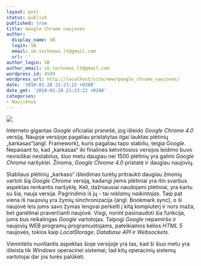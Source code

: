 ```yaml
---
layout: post
status: publish
published: true
title: Google Chrome naujovės
author:
  display_name: SB
  login: SB
  email: sb.technews.lt@gmail.com
  url: ''
author_login: SB
author_email: sb.technews.lt@gmail.com
wordpress_id: 4549
wordpress_url: http://localhost/site/new/google_chrome_naujoves/
date: '2010-01-28 21:23:22 +0200'
date_gmt: '2010-01-28 21:23:22 +0200'
categories:
- Naujienos
---
```

<div class="imgright"><img src="http://t2.gstatic.com/images?q=tbn:XhjGxFp0d8i0YM:http://media.boygeniusreport.com/wp-content/uploads/2009/11/chrome_logo.png"  /></div>
<p>Interneto gigantas <i>Google</i> oficialiai pranešė, jog išleido <i>Google Chrome 4.0</i> versiją. Naujoje versijoje pagaliau pristatytas ilgai lauktas plėtinių „karkasas“(angl. Framework), kuris pagaliau tapo stabiliu, teigia <i>Google</i>. Nepaisant to, kad „karkasas“ iki finalinės ketvirtosios versijos leidimo buvo nevisiškai nestabilus, šiuo metu daugiau nei 1500 plėtinių yra galimi <i>Google Chrome</i> naršyklei. Žinoma, <i>Google Chrome 4.0</i> pristatė ir daugiau naujovių.</p>
<p>Stabilaus plėtinių „karkaso“ išleidimas turėtų pritraukti daugiau žmonių vartoti šią <i>Google Chrome</i> versiją, kadangi jiems plėtiniai yra itin svarbus aspektas renkantis naršyklę. Keli, dažniausiai naudojami plėtiniai, yra kartu su šia, nauja versija. Pagrindinis iš jų - tai <i>reklamų naikintojas</i>. Taip pat viena iš naujovių yra žymių sinchronizacija (angl. Bookmark sync), o ši naujovė leis jums savo žymas lengvai perkelti į kitą kompiuterį ir nors maža, bet ganėtinai praverčianti naujovė. Visgi, norint pasinaudoti šia funkcija, jums bus reikalingas <i>Google</i> vartotojas. Taipogi <i>Google</i> nepamiršo ir naujovių WEB programų programuotojams, pateikiamos kelios <i>HTML 5</i> naujovės, tokios kaip <i>LocalStorage</i>, <i>Database API</i> ir <i>Websockets</i>. </p>
<p>Vienintelis nuviliantis aspektas šioje versijoje yra tas, kad ši šiuo metu yra išleista tik <i>Windows</i> operacinei sistemai, tad kitų operacinių sistemų vartotojai dar jos turės palūkėti.</p>
